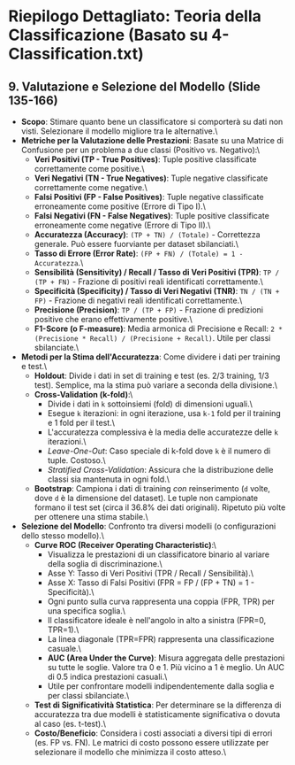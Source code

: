 # Riepilogo Dettagliato: Teoria della Classificazione (Basato su 4-Classification.txt)

## 9. Valutazione e Selezione del Modello (Slide 135-166)

*   **Scopo**: Stimare quanto bene un classificatore si comporterà su dati non visti. Selezionare il modello migliore tra le alternative.\
*   **Metriche per la Valutazione delle Prestazioni**: Basate su una Matrice di Confusione per un problema a due classi (Positivo vs. Negativo):\
    *   **Veri Positivi (TP - True Positives)**: Tuple positive classificate correttamente come positive.\
    *   **Veri Negativi (TN - True Negatives)**: Tuple negative classificate correttamente come negative.\
    *   **Falsi Positivi (FP - False Positives)**: Tuple negative classificate erroneamente come positive (Errore di Tipo I).\
    *   **Falsi Negativi (FN - False Negatives)**: Tuple positive classificate erroneamente come negative (Errore di Tipo II).\
    *   **Accuratezza (Accuracy)**: `(TP + TN) / (Totale)` - Correttezza generale. Può essere fuorviante per dataset sbilanciati.\
    *   **Tasso di Errore (Error Rate)**: `(FP + FN) / (Totale) = 1 - Accuratezza`.\
    *   **Sensibilità (Sensitivity) / Recall / Tasso di Veri Positivi (TPR)**: `TP / (TP + FN)` - Frazione di positivi reali identificati correttamente.\
    *   **Specificità (Specificity) / Tasso di Veri Negativi (TNR)**: `TN / (TN + FP)` - Frazione di negativi reali identificati correttamente.\
    *   **Precisione (Precision)**: `TP / (TP + FP)` - Frazione di predizioni positive che erano effettivamente positive.\
    *   **F1-Score (o F-measure)**: Media armonica di Precisione e Recall: `2 * (Precisione * Recall) / (Precisione + Recall)`. Utile per classi sbilanciate.\
*   **Metodi per la Stima dell'Accuratezza**: Come dividere i dati per training e test.\
    *   **Holdout**: Divide i dati in set di training e test (es. 2/3 training, 1/3 test). Semplice, ma la stima può variare a seconda della divisione.\
    *   **Cross-Validation (k-fold)**:\
        *   Divide i dati in `k` sottoinsiemi (fold) di dimensioni uguali.\
        *   Esegue `k` iterazioni: in ogni iterazione, usa `k-1` fold per il training e 1 fold per il test.\
        *   L'accuratezza complessiva è la media delle accuratezze delle `k` iterazioni.\
        *   *Leave-One-Out*: Caso speciale di k-fold dove `k` è il numero di tuple. Costoso.\
        *   *Stratified Cross-Validation*: Assicura che la distribuzione delle classi sia mantenuta in ogni fold.\
    *   **Bootstrap**: Campiona i dati di training *con* reinserimento (`d` volte, dove `d` è la dimensione del dataset). Le tuple non campionate formano il test set (circa il 36.8% dei dati originali). Ripetuto più volte per ottenere una stima stabile.\
*   **Selezione del Modello**: Confronto tra diversi modelli (o configurazioni dello stesso modello).\
    *   **Curve ROC (Receiver Operating Characteristic)**:\
        *   Visualizza le prestazioni di un classificatore binario al variare della soglia di discriminazione.\
        *   Asse Y: Tasso di Veri Positivi (TPR / Recall / Sensibilità).\
        *   Asse X: Tasso di Falsi Positivi (FPR = FP / (FP + TN) = 1 - Specificità).\
        *   Ogni punto sulla curva rappresenta una coppia (FPR, TPR) per una specifica soglia.\
        *   Il classificatore ideale è nell'angolo in alto a sinistra (FPR=0, TPR=1).\
        *   La linea diagonale (TPR=FPR) rappresenta una classificazione casuale.\
        *   **AUC (Area Under the Curve)**: Misura aggregata delle prestazioni su tutte le soglie. Valore tra 0 e 1. Più vicino a 1 è meglio. Un AUC di 0.5 indica prestazioni casuali.\
        *   Utile per confrontare modelli indipendentemente dalla soglia e per classi sbilanciate.\
    *   **Test di Significatività Statistica**: Per determinare se la differenza di accuratezza tra due modelli è statisticamente significativa o dovuta al caso (es. t-test).\
    *   **Costo/Beneficio**: Considera i costi associati a diversi tipi di errori (es. FP vs. FN). Le matrici di costo possono essere utilizzate per selezionare il modello che minimizza il costo atteso.\
